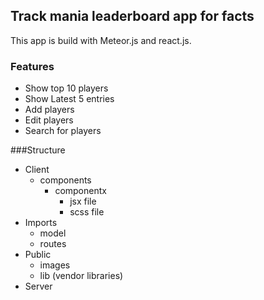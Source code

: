 ## Track mania leaderboard app for facts
This app is build with Meteor.js and react.js.

### Features
- Show top 10 players
- Show Latest 5 entries
- Add players
- Edit players
- Search for players

###Structure
- Client
    - components
        - componentx
            - jsx file
            - scss file
- Imports
    - model
    - routes
- Public
    - images
    - lib (vendor libraries)
- Server